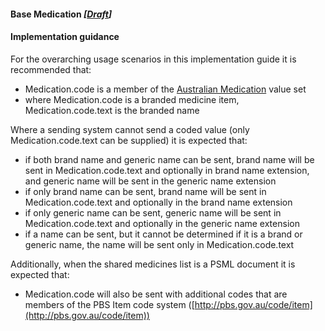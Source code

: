 #### Base Medication *[[Draft](http://hl7.org/fhir/stu3/valueset-publication-status.html)]*

#### Implementation guidance 

For the overarching usage scenarios in this implementation guide it is recommended that:

* Medication.code is a member of the [Australian Medication](https://healthterminologies.gov.au/fhir/ValueSet/australian-medication-1) value set
* where Medication.code is a branded medicine item, Medication.code.text is the branded name

Where a sending system cannot send a coded value (only Medication.code.text can be supplied) it is expected that:

* if both brand name and generic name can be sent, brand name will be sent in Medication.code.text and optionally in brand name extension, and generic name will be sent in the generic name extension
* if only brand name can be sent, brand name will be sent in Medication.code.text and optionally in the brand name extension
* if only generic name can be sent, generic name will be sent in Medication.code.text and optionally in the generic name extension
* if a name can be sent, but it cannot be determined if it is a brand or generic name, the name will be sent only in Medication.code.text

Additionally, when the shared medicines list is a PSML document it is expected that:

* Medication.code will also be sent with additional codes that are members of the PBS Item code system ([http://pbs.gov.au/code/item](http://pbs.gov.au/code/item))